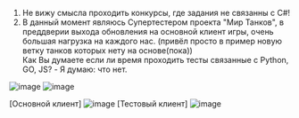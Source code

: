 1. Не вижу смысла проходить конкурсы, где задания не связанны с C#!</br>
2. В данный момент являюсь Супертестером проекта "Мир Танков", в преддверии выхода обновления на основной клиент игры, очень большая нагрузка на каждого нас.
(привёл просто в пример новую ветку танков которых нету на основе(пока)) </br>
Как Вы думаете если ли время проходить тесты связанные с Python, GO, JS? - Я думаю: что нет.</br>


![image](https://github.com/DumSp1ro/Diplom/assets/146105715/c873cbe1-7353-4c70-a6ae-65fad9ad4faa)
![image](https://github.com/DumSp1ro/Diplom/assets/146105715/ed0956be-481a-4972-8d9f-fa64d6475828)

[Основной клиент]
![image](https://github.com/DumSp1ro/Diplom/assets/146105715/ca925f6d-8f59-44b7-ab18-d0b29140d64e)
[Тестовый клиент]
![image](https://github.com/DumSp1ro/Diplom/assets/146105715/b7b87c55-6f5f-4094-8ea4-5f198c4196a8)
